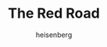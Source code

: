---
layout: post
type: tvserie
title: The Red Road
description: >-
  As linhas serão cruzadas quando a tragédia forçar dois homens, um ex-presidiário hipnotizante e um policial local em apuros, a enfrentar os segredos de seu passado. À medida que esses dois homens se veem cada vez mais comprometidos um com o outro, a vida de ambos rapidamente se desfaz.
author: heisenberg
overview: >-
  As linhas serão cruzadas quando a tragédia forçar dois homens, um ex-presidiário hipnotizante e um policial local em apuros, a enfrentar os segredos de seu passado. À medida que esses dois homens se veem cada vez mais comprometidos um com o outro, a vida de ambos rapidamente se desfaz.
img_path: https://m.media-amazon.com/images/M/MV5BMjE2MDY1NjU4MV5BMl5BanBnXkFtZTgwMjQ4NzQxMTE@._V1_.jpg
tmdb_id: 57273
imdb_id: tt2505072
runtime: 1h
release_date: 2014-02-27T00:00:00.000Z
genres:
  - Drama
casts:
  - Martin Henderson
  - Jason Momoa
  - Julianne Nicholson
  - Tamara Tunie
  - Kiowa Gordon
  - Allie Gonino
crews:
  - Aaron Guzikowski
trailer: qt9dUBKOLHM
certification: 16
adult: false
vote_average: 6.9
vote_count: 25
qualitys:
  - 1080p
  - 720p
audios:
  - Português
  - Inglês
extensions:
  - mkv
  - mp4
---